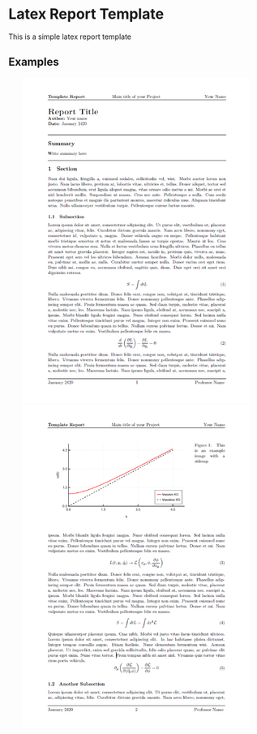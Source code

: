# Latex Report Template

This is a simple latex report template

## Examples

<div style="text-align:center"><img src="examples/example_page_1.png" width = 450 /></div>
<div style="text-align:center"><img src="examples/example_page_2.png" width = 450 /></div>

